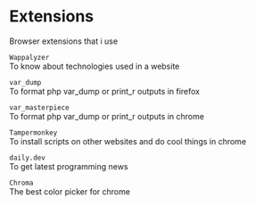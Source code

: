 # Extensions
Browser extensions that i use

```Wappalyzer ``` \
 To know about technologies used in a website

```var_dump ``` \
 To format php var_dump or print_r outputs in firefox

```var_masterpiece ``` \
 To format php var_dump or print_r outputs in chrome

```Tampermonkey ``` \
 To install scripts on other websites and do cool things in chrome
 
```daily.dev ``` \
 To get latest programming news
 
 ```Chroma ``` \
 The best color picker for chrome
